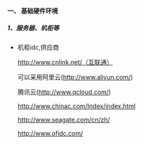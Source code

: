


#### 一、 基础硬件环境

##### 1、服务器、机柜等

* 机柜idc,供应商

	http://www.cnlink.net/（互联通）
	
	可以采用阿里云(http://www.aliyun.com/)
	
	腾讯云(http://www.qcloud.com/)
	
	http://www.chinac.com/Index/index.html
	
	http://www.seagate.com/cn/zh/
	
	http://www.ofidc.com/
	